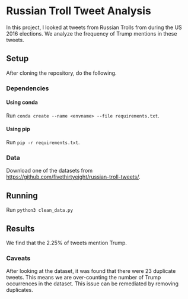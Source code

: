 # Russian Troll Tweet Analysis
In this project, I looked at tweets from Russian Trolls from during the US 2016 elections. We analyze the frequency of Trump mentions in these tweets.

## Setup 
After cloning the repository, do the following.

### Dependencies
#### Using conda

Run `conda create --name <envname> --file requirements.txt`.

#### Using pip

Run `pip -r requirements.txt`.

### Data
Download one of the datasets from  https://github.com/fivethirtyeight/russian-troll-tweets/.

## Running 

Run `python3 clean_data.py`


## Results

We find that the 2.25% of tweets mention Trump. 

### Caveats
After looking at the dataset, it was found that there were 23 duplicate tweets. This means we are over-counting the number of Trump occurrences in the dataset. This issue can be remediated by removing duplicates.
